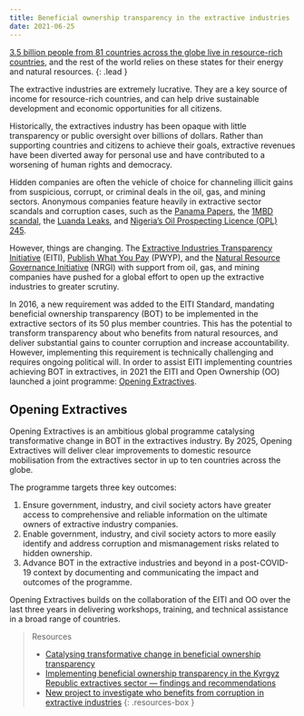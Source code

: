 ```yaml
---
title: Beneficial ownership transparency in the extractive industries
date: 2021-06-25
---
```


[3.5 billion people from 81 countries across the globe live in resource-rich countries](https://www.worldbank.org/en/topic/extractiveindustries/overview), and the rest of the world relies on these states for their energy and natural resources.
{: .lead }

The extractive industries are extremely lucrative. They are a key source of income for resource-rich countries, and can help drive sustainable development and economic opportunities for all citizens.

Historically, the extractives industry has been opaque with little transparency or public oversight over billions of dollars. Rather than supporting countries and citizens to achieve their goals, extractive revenues have been diverted away for personal use and have contributed to a worsening of human rights and democracy.

Hidden companies are often the vehicle of choice for channeling illicit gains from suspicious, corrupt, or criminal deals in the oil, gas, and mining sectors. Anonymous companies feature heavily in extractive sector scandals and corruption cases, such as the [Panama Papers](https://www.icij.org/investigations/panama-papers/), the [1MBD scandal](https://www.theguardian.com/world/2018/oct/25/1mdb-scandal-explained-a-tale-of-malaysias-missing-billions), the [Luanda Leaks](https://www.icij.org/investigations/luanda-leaks/about-the-luanda-leaks-investigation/), and [Nigeria’s Oil Prospecting Licence (OPL) 245](https://www.reuters.com/article/uk-eni-shell-nigeria-timeline-idUSKBN2B92EA).

However, things are changing. The [Extractive Industries Transparency Initiative](https://eiti.org/) (EITI), [Publish What You Pay](https://www.pwyp.org/) (PWYP), and the [Natural Resource Governance Initiative](https://resourcegovernance.org/) (NRGI) with support from oil, gas, and mining companies have pushed for a global effort to open up the extractive industries to greater scrutiny.

In 2016, a new requirement was added to the EITI Standard, mandating beneficial ownership transparency (BOT) to be implemented in the extractive sectors of its 50 plus member countries. This has the potential to transform transparency about who benefits from natural resources, and deliver substantial gains to counter corruption and increase accountability. However, implementing this requirement is technically challenging and requires ongoing political will. In order to assist EITI implementing countries achieving BOT in extractives, in 2021 the EITI and Open Ownership (OO) launched a joint programme: [Opening Extractives](/news/new-programme-opening-extractives-launch/).

## Opening Extractives

Opening Extractives is an ambitious global programme catalysing transformative change in BOT in the extractives industry. By 2025, Opening Extractives will deliver clear improvements to domestic resource mobilisation from the extractives sector in up to ten countries across the globe.

The programme targets three key outcomes:

1. Ensure government, industry, and civil society actors have greater access to comprehensive and reliable information on the ultimate owners of extractive industry companies.
2. Enable government, industry, and civil society actors to more easily identify and address corruption and mismanagement risks related to hidden ownership.
3. Advance BOT in the extractive industries and beyond in a post-COVID-19 context by documenting and communicating the impact and outcomes of the programme.

Opening Extractives builds on the collaboration of  the EITI and OO over the last three years in delivering workshops, training, and technical assistance in a broad range of countries.

> Resources
>
> * [Catalysing transformative change in beneficial ownership transparency](/uploads/Opening%20Extractives%20Research%20Report.pdf)
> * [Implementing beneficial ownership transparency in the Kyrgyz Republic extractives sector — findings and recommendations ](/uploads/opo-kyrgyz-republic-scoping-report.pdf)
> * [New project to investigate who benefits from corruption in extractive industries](https://www.devex.com/news/new-project-to-investigate-who-benefits-from-corruption-in-extractive-industries-99164)
> {: .resources-box }